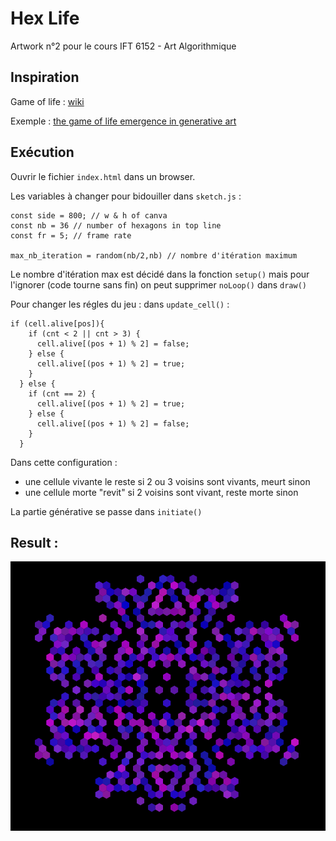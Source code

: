# Hex Life

Artwork n°2 pour le cours IFT 6152 - Art Algorithmique

## Inspiration

Game of life : [wiki](https://en.wikipedia.org/wiki/Conway%27s_Game_of_Life)

Exemple : [the game of life emergence in generative art](https://www.artnome.com/news/2020/7/12/the-game-of-life-emergence-in-generative-art)

## Exécution

Ouvrir le fichier `index.html` dans un browser.

Les variables à changer pour bidouiller dans `sketch.js` :

```
const side = 800; // w & h of canva
const nb = 36 // number of hexagons in top line
const fr = 5; // frame rate

max_nb_iteration = random(nb/2,nb) // nombre d'itération maximum 
```

Le nombre d'itération max est décidé dans la fonction `setup()` mais pour l'ignorer (code tourne sans fin) on peut supprimer `noLoop()` dans `draw()`

Pour changer les régles du jeu : dans `update_cell()` :

```
if (cell.alive[pos]){
    if (cnt < 2 || cnt > 3) {
      cell.alive[(pos + 1) % 2] = false;
    } else {
      cell.alive[(pos + 1) % 2] = true;
    }
  } else {
    if (cnt == 2) {
      cell.alive[(pos + 1) % 2] = true;
    } else {
      cell.alive[(pos + 1) % 2] = false;
    }
  } 
```

Dans cette configuration :
- une cellule vivante le reste si 2 ou 3 voisins sont vivants, meurt sinon
- une cellule morte "revit" si 2 voisins sont vivant, reste morte sinon

La partie générative se passe dans `initiate()`

## Result :

![alt text](image.png)

